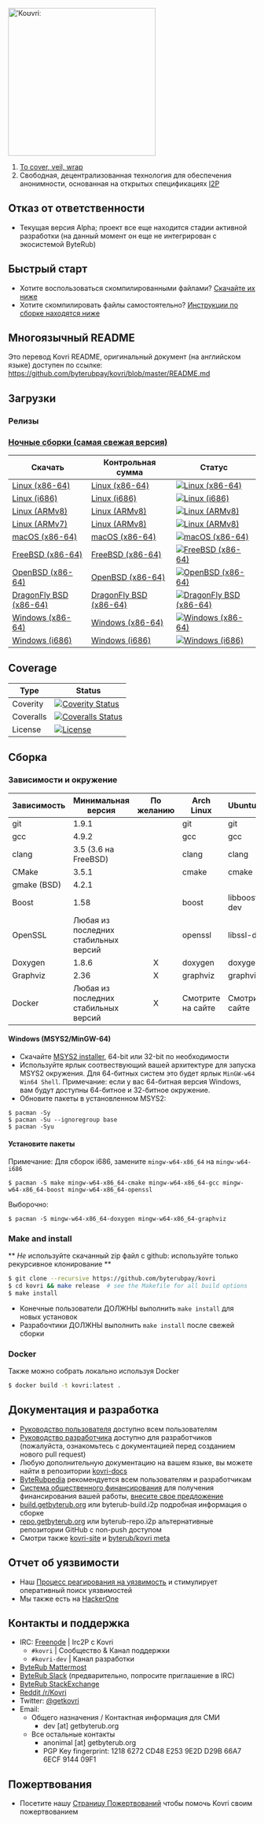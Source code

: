 [<img width="300" src="https://static.getbyterub.org/images/kovri/logo.png" alt="ˈKoʊvriː" />](https://github.com/byterubpay/kovri)

1. [To cover, veil, wrap](https://en.wikipedia.org/wiki/Esperanto)
2. Свободная, децентрализованная технология для обеспечения анонимности, основанная на открытых спецификациях [I2P](https://getbyterub.org/resources/byterubpedia/i2p.html)

## Отказ от ответственности
- Текущая версия Alpha; проект все еще находится стадии активной разработки (на данный момент он еще не интегрирован с экосистемой ByteRub)

## Быстрый старт

- Хотите воспользоваться скомпилированными файлами? [Скачайте их ниже](#Загрузки)
- Хотите скомпилировать файлы самостоятельно? [Инструкции по сборке находятся ниже](#Сборка)

## Многоязычный README
Это перевод Kovri README, оригинальный документ (на английском языке) доступен по ссылке: https://github.com/byterubpay/kovri/blob/master/README.md

## Загрузки

### Релизы

### [Ночные сборки (самая свежая версия)](https://build.getbyterub.org/waterfall)

| Скачать | Контрольная сумма | Статус |
| -------- | -------- | ------ |
| [Linux (x86-64)](https://build.getbyterub.org/downloads/kovri-latest-linux-amd64.tar.bz2) | [Linux (x86-64)](https://build.getbyterub.org/downloads/kovri-latest-linux-amd64.tar.bz2.sha256sum.txt) | [![Linux (x86-64)](https://build.getbyterub.org/png?builder=kovri-static-ubuntu-amd64)](https://build.getbyterub.org/builders/kovri-static-ubuntu-amd64) |
| [Linux (i686)](https://build.getbyterub.org/downloads/kovri-latest-linux-i686.tar.bz2) | [Linux (i686)](https://build.getbyterub.org/downloads/kovri-latest-linux-i686.tar.bz2.sha256sum.txt) | [![Linux (i686)](https://build.getbyterub.org/png?builder=kovri-static-ubuntu-i686)](https://build.getbyterub.org/builders/kovri-static-ubuntu-i686) |
| [Linux (ARMv8)](https://build.getbyterub.org/downloads/kovri-latest-linux-armv8.tar.bz2) | [Linux (ARMv8)](https://build.getbyterub.org/downloads/kovri-latest-linux-armv8.tar.bz2.sha256sum.txt) | [![Linux (ARMv8)](https://build.getbyterub.org/png?builder=kovri-static-debian-arm8)](https://build.getbyterub.org/builders/kovri-static-debian-arm8) |
| [Linux (ARMv7)](https://build.getbyterub.org/downloads/kovri-latest-linux-armv7.tar.bz2) | [Linux (ARMv8)](https://build.getbyterub.org/downloads/kovri-latest-linux-armv7.tar.bz2.sha256sum.txt) | [![Linux (ARMv8)](https://build.getbyterub.org/png?builder=kovri-static-ubuntu-arm7)](https://build.getbyterub.org/builders/kovri-static-ubuntu-) |
| [macOS (x86-64)](https://build.getbyterub.org/downloads/kovri-latest-osx-10.13.tar.bz2) | [macOS (x86-64)](https://build.getbyterub.org/downloads/kovri-latest-osx-10.13.tar.bz2.sha256sum.txt) | [![macOS (x86-64)](https://build.getbyterub.org/png?builder=kovri-static-osx)](https://build.getbyterub.org/builders/kovri-static-osx) |
| [FreeBSD (x86-64)](https://build.getbyterub.org/downloads/kovri-latest-freebsd-amd64.tar.bz2) | [FreeBSD (x86-64)](https://build.getbyterub.org/downloads/kovri-latest-freebsd-amd64.tar.bz2.sha256sum.txt) | [![FreeBSD (x86-64)](https://build.getbyterub.org/png?builder=kovri-static-freebsd64)](https://build.getbyterub.org/builders/kovri-static-freebsd64) |
| [OpenBSD (x86-64)](https://build.getbyterub.org/downloads/kovri-latest-openbsd-amd64.tar.bz2) | [OpenBSD (x86-64)](https://build.getbyterub.org/downloads/kovri-latest-openbsd-amd64.tar.bz2.sha256sum.txt) | [![OpenBSD (x86-64)](https://build.getbyterub.org/png?builder=kovri-static-openbsd-amd64)](https://build.getbyterub.org/builders/kovri-static-openbsd-amd64) |
| [DragonFly BSD (x86-64)](https://build.getbyterub.org/downloads/kovri-latest-dragonflybsd-4.6.tar.bz2) | [DragonFly BSD (x86-64)](https://build.getbyterub.org/downloads/kovri-latest-dragonflybsd-4.6.tar.bz2.sha256sum.txt) | [![DragonFly BSD (x86-64)](https://build.getbyterub.org/png?builder=kovri-static-dragonflybsd-amd64)](https://build.getbyterub.org/builders/kovri-static-dragonflybsd-amd64) |
| [Windows (x86-64)](https://build.getbyterub.org/downloads/kovri-latest-win64.exe) | [Windows (x86-64)](https://build.getbyterub.org/downloads/kovri-latest-win64.exe.sha256sum.txt) | [![Windows (x86-64)](https://build.getbyterub.org/png?builder=kovri-static-win64)](https://build.getbyterub.org/builders/kovri-static-win64) |
| [Windows (i686)](https://build.getbyterub.org/downloads/kovri-latest-win32.exe) | [Windows (i686)](https://build.getbyterub.org/downloads/kovri-latest-win32.exe.sha256sum.txt) | [![Windows (i686)](https://build.getbyterub.org/png?builder=kovri-static-win32)](https://build.getbyterub.org/builders/kovri-static-win32) |

## Coverage

| Type      | Status |
|-----------|--------|
| Coverity  | [![Coverity Status](https://scan.coverity.com/projects/7621/badge.svg)](https://scan.coverity.com/projects/7621/)
| Coveralls | [![Coveralls Status](https://coveralls.io/repos/github/byterubpay/kovri/badge.svg?branch=master)](https://coveralls.io/github/byterubpay/kovri?branch=master)
| License   | [![License](https://img.shields.io/badge/license-BSD3-blue.svg)](https://opensource.org/licenses/BSD-3-Clause)

## Сборка

### Зависимости и окружение

| Зависимость         | Минимальная версия                 | По желанию | Arch Linux  | Ubuntu/Debian    | macOS (Homebrew) | FreeBSD       | OpenBSD     |
| ------------------- | ---------------------------------- |:----------:| ----------- | ---------------- | ---------------- | ------------- | ----------- |
| git                 | 1.9.1                              |            | git         | git              | git              | git           | git         |
| gcc                 | 4.9.2                              |            | gcc         | gcc              |                  |               |             |
| clang               | 3.5 (3.6 на FreeBSD)               |            | clang       | clang            | clang (Apple)    | clang36       | llvm        |
| CMake               | 3.5.1                              |            | cmake       | cmake            | cmake            | cmake         | cmake       |
| gmake (BSD)         | 4.2.1                              |            |             |                  |                  | gmake         | gmake       |
| Boost               | 1.58                               |            | boost       | libboost-all-dev | boost            | boost-libs    | boost       |
| OpenSSL             | Любая из последних стабильных версий |            | openssl     | libssl-dev       | openssl          | openssl       | openssl     |
| Doxygen             | 1.8.6                              |      X     | doxygen     | doxygen          | doxygen          | doxygen       | doxygen     |
| Graphviz            | 2.36                               |      X     | graphviz    | graphviz         | graphviz         | graphviz      | graphviz    |
| Docker              | Любая из последних стабильных версий |      X     | Смотрите на сайте | Смотрите на сайте      | Смотрите на сайте      | Смотрите на сайте   | Смотрите на сайте |

#### Windows (MSYS2/MinGW-64)
* Скачайте [MSYS2 installer](http://msys2.github.io/), 64-bit или 32-bit по необходимости
* Используйте ярлык соотвествующий вашей архитектуре для запуска MSYS2 окружения. Для 64-битных систем это будет ярлык `MinGW-w64 Win64 Shell`. Примечание: если у вас 64-битная версия Windows, вам будут доступны 64-битное и 32-битное окружение.
* Обновите пакеты в установленном MSYS2:

```shell
$ pacman -Sy
$ pacman -Su --ignoregroup base
$ pacman -Syu
```

#### Установите пакеты

Примечание: Для сборок i686, замените `mingw-w64-x86_64` на `mingw-w64-i686`

`$ pacman -S make mingw-w64-x86_64-cmake mingw-w64-x86_64-gcc mingw-w64-x86_64-boost mingw-w64-x86_64-openssl`

Выборочно:

`$ pacman -S mingw-w64-x86_64-doxygen mingw-w64-x86_64-graphviz`

### Make and install

** *Не* используйте скачанный zip файл с github: используйте только рекурсивное клонирование **

```bash
$ git clone --recursive https://github.com/byterubpay/kovri
$ cd kovri && make release  # see the Makefile for all build options
$ make install
```

- Конечные пользователи ДОЛЖНЫ выполнить `make install` для новых установок
- Разрабочтики ДОЛЖНЫ выполнить `make install` после свежей сборки

### Docker

Также можно собрать локально используя Docker

```bash
$ docker build -t kovri:latest .
```

## Документация и разработка
- [Руководство пользователя](https://github.com/byterubpay/kovri-docs/blob/master/i18n/ru/user_guide.md) доступно всем пользователям
- [Руководство разработчика](https://github.com/byterubpay/kovri-docs/blob/master/i18n/ru/developer_guide.md) доступно для разработчиков (пожалуйста, ознакомьтесь с документацией перед созданием нового pull request)
- Любую дополнительную документацию на вашем языке, вы можете найти в репозитории [kovri-docs](https://github.com/byterubpay/kovri-docs/)
- [ByteRubpedia](https://getbyterub.org/resources/byterubpedia/kovri.html) рекомендуется всем пользователям и разработчикам
- [Система общественного финансирования](https://forum.getbyterub.org/8/funding-required) для получения финансирования вашей работы, [внесите свое предложение](https://forum.getbyterub.org/7/open-tasks/2379/forum-funding-system-ffs-sticky)
- [build.getbyterub.org](https://build.getbyterub.org/) или byterub-build.i2p подробная информация о сборке
- [repo.getbyterub.org](https://repo.getbyterub.org/byterubpay/kovri) или byterub-repo.i2p альтернативные репозитории GitHub с non-push доступом
- Смотри также [kovri-site](https://github.com/byterubpay/kovri-site) и [byterub/kovri meta](https://github.com/byterubpay/meta)

## Отчет об уязвимости
- Наш [Процесс реагирования на уязвимость](https://github.com/byterubpay/meta/blob/master/VULNERABILITY_RESPONSE_PROCESS.md) и стимулирует оперативный поиск уязвимостей
- Мы также есть на [HackerOne](https://hackerone.com/byterub)

## Контакты и поддержка
- IRC: [Freenode](https://webchat.freenode.net/) | Irc2P с Kovri
  - `#kovri` | Сообщество & Канал поддержки
  - `#kovri-dev` | Канал разработки
- [ByteRub Mattermost](https://mattermost.getbyterub.org/)
- [ByteRub Slack](https://byterub.slack.com/) (предварительно, попросите приглашение в IRC)
- [ByteRub StackExchange](https://byterub.stackexchange.com/)
- [Reddit /r/Kovri](https://www.reddit.com/r/Kovri/)
- Twitter: [@getkovri](https://twitter.com/getkovri)
- Email:
  - Общего назначения / Контактная информация для СМИ
    - dev [at] getbyterub.org
  - Все остальные контакты
    - anonimal [at] getbyterub.org
    - PGP Key fingerprint: 1218 6272 CD48 E253 9E2D  D29B 66A7 6ECF 9144 09F1

## Пожертвования
- Посетите нашу [Страницу Пожертвований](https://getbyterub.org/getting-started/donate/) чтобы помочь Kovri своим пожертвованием
